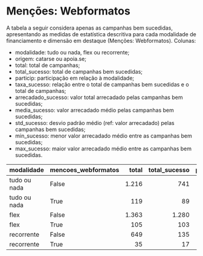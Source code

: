 # Menções: Webformatos

A tabela a seguir considera apenas as campanhas bem sucedidas, apresentando as medidas
de estatística descritiva para cada modalidade de financiamento e dimensão em destaque
(Menções: Webformatos). Colunas:
- modalidade: tudo ou nada, flex ou recorrente;
- origem: catarse ou apoia.se;
- total: total de campanhas;
- total_sucesso: total de campanhas bem sucedidas;
- particip: participação em relação à modalidade;
- taxa_sucesso: relação entre o total de campanhas bem sucedidas e o total de campanhas;
- arrecadado_sucesso: valor total arrecadado pelas campanhas bem sucedidas;
- media_sucesso: valor arrecadado médio pelas campanhas bem sucedidas;
- std_sucesso: desvio padrão médio (ref: valor arrecadado) pelas campanhas bem sucedidas;
- min_sucesso: menor valor arrecadado médio entre as campanhas bem sucedidas;
- max_sucesso: maior valor arrecadado médio entre as campanhas bem sucedidas.


| modalidade   | mencoes_webformatos   |   total |   total_sucesso |   particip |   taxa_sucesso |   arrecadado_sucesso |   media_sucesso |   std_sucesso |   min_sucesso |   max_sucesso |
|:-------------|:----------------------|--------:|----------------:|-----------:|---------------:|---------------------:|----------------:|--------------:|--------------:|--------------:|
| tudo ou nada | False                 |    1.216 |             741 |       91,1 |           60,9 |          21.958.385,24 |        29.633,45 |      46.925,01 |         41,82 |     679.297,66 |
| tudo ou nada | True                  |     119 |              89 |        8,9 |           74,8 |           2.104.894,58 |        23.650,50 |      22.257,37 |       3.458,60 |     136.747,60 |
| flex         | False                 |    1.363 |            1.280 |       92,8 |           93,9 |          16.983.750,32 |        13.268,55 |      32.710,94 |         10,77 |     708.972,78 |
| flex         | True                  |     105 |             103 |        7,2 |           98,1 |           1.378.381,62 |        13.382,35 |      46.750,77 |        298,26 |     475.290,95 |
| recorrente   | False                 |     649 |             135 |       94,9 |           20,8 |             41.633,14 |          308,39 |        684,95 |          2,02 |       5.087,08 |
| recorrente   | True                  |      35 |              17 |        5,1 |           48,6 |              1.553,82 |           91,40 |        144,49 |          1,09 |        575,83 |
